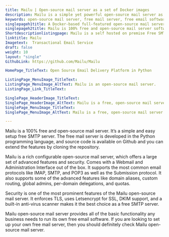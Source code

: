 ```yaml
---
title: Mailu | Open-source mail server as a set of Docker images
description: Mailu is a simple yet powerful open-source mail server as a set of Docker images. It’s a free email software that is very easy to set up and maintain.
keywords: open-source mail server, free mail server, free email software, mail server software, free SMTP server
singlepageh1title: A Docker-based full-featured open-source mail server
singlepageh2title: Mailu is 100% free and open-source mail server software. It's a full-featured free email software with support to IMAP, IMAP+, SMTP, and Submission Protocols.
Shortdescriptionlistingpage: Mailu is a self hosted on premise Free SMTP Server Software. It support dozens of protocols and authentication methods.
linktitle: Mailu
Imagetext:  Transactional Email Service
draft: false
weight: 10
layout: "single"
GithubLink: https://github.com/Mailu/Mailu

HomePage_TitleText: Open Source Email Delivery Platform in Python

ListingPage_MenuImage_TitleText: 
ListingPage_MenuImage_AltText: Mailu is an open-source mail server.
ListingPage_Link_TitleText: 

SinglePage_HeaderImage_TitleText: 
SinglePage_HeaderImage_AltText: Mailu is a free, open-source mail server.
SinglePage_MenuImage_TitleText: 
SinglePage_MenuImage_AltText: Mailu is a free, open-source mail server.

---
```


Mailu is a 100% free and open-source mail server. It’s a simple and easy setup free SMTP server. The free mail server is developed in the Python programming language, and source code is available on Github and you can extend the features by cloning the repository.

Mailu is a rich configurable open-source mail server, which offers a large set of advanced features and security. Comes with a Webmail and Administration Interface out of the box. It supports the most common email protocols like IMAP, SMTP, and POP3 as well as the Submission protocol. It also supports some of the advanced features like domain aliases, custom routing, global admins, per-domain delegations, and quotas.

Security is one of the most prominent features of the Mailu open-source mail server. It enforces TLS,  uses Letsencrypt for SSL, DKIM support, and a built-in anti-virus scanner makes it the best choice as a free SMTP server.

Mailu open-source mail server provides all of the basic functionality any business needs to run its own free email software. If you are looking to set up your own free mail server, then you should definitely check Mailu open-source mail server.
